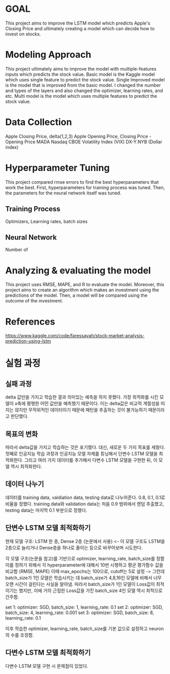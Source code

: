 # GOAL

This project aims to improve the LSTM model which predicts Apple's Closing Price and ultimately creating a model which can decide how to invest on stocks. 

# Modeling Approach
This project ultimately aims to improve the model with multiple-features inputs which predicts the stock value. 
Basic model is the Kaggle model which uses single feature to predict the stock value. 
Single Improved model is the model that is improved from the basic model. I changed the number and types of the layers and also changed the optimizer, learning rates, and etc.
Multi model is the model which uses multiple features to predict the stock value. 

# Data Collection
Apple Closing Price, delta(1,2,3)
Apple Opening Price, Closing Price - Opening Price
MADA
Nasdaq
CBOE Volatility Index (VIX)
DX-Y.NYB (Dollar index)

# Hyperparameter Tuning
This project compared rmse errors to find the best hyperparameters that work the best. First, hyperparameters for training process was tuned. Then, the parameters for the neural network itself was tuned. 

## Training Process
Optimizers, Learning rates, batch sizes

## Neural Network
Number of 

# Analyzing & evaluating the model
This project uses RMSE, MAPE, and R to evaluate the model. 
Moreover, this project aims to create an algorithm which makes an investment using the predictions of the model. Then, a model will be compared using the outcome of the investment. 

# References
https://www.kaggle.com/code/faressayah/stock-market-analysis-prediction-using-lstm



# 실험 과정

## 실패 과정
delta 값만을 가지고 학습한 결과 의미있는 예측을 하지 못했다. 가장 최적화를 시킨 모델이 x축에 평행한 어떤 값만을 예측했기 때문이다. 이는 delta값은 비교적 계절성을 띠지는 않지만 무작위적인 데이터이기 때문에 패턴을 추출하는 것이 불가능하기 때문이라고 판단했다.

## 목표의 변화
따라서 delta값을 가지고 학습하는 것은 포기했다. 대신, 새로운 두 가지 목표를 세웠다. 첫째로 인공지능 학습 과정과 인공지능 모델 자체를 튜닝해서 단변수 LSTM 모델을 최적화한다. 그리고 여러 가지 데이터를 추가해서 다변수 LSTM 모델을 구현한 뒤, 이 모델 역시 최적화한다.

## 데이터 나누기
데이터를 training data, valdiation data, testing data로 나누어준다. 0.8, 0.1, 0.1로 비율을 정했다. training data와 validation data는 처음 0.9 범위에서 랜덤 추출했고, testing data는 마지막 0.1 부분으로 정했다. 

## 단변수 LSTM 모델 최적화하기
현재 모델 구조: LSTM 한 층, Dense 2층 (논문에서 사용) <- 이 모델 구조도 LSTM을 2층으로 늘리거나 Dense층을 하나로 줄이는 등으로 바꾸어보며 시도한다. 

각 모델 구조(논문을 참고)를 기반으로 optimizer, learning_rate, batch_size를 정함
이를 정하기 위해서 각 hyperparameter에 대해서 10번 시행하고 평균 평가함수 값을 비교함 (RMSE, MAPE)
이때 max_epochs는 100으로, cutoff는 5로 설정
-> 그런데 batch_size가 1인 모델은 학습시키는 데 batch_size가 4,8,16인 모델에 비해서 너무 오랜 시간이 걸린다는 사실을 알아냄. 따라서 batch_size가 1인 모델이 Loss값이 최적이기는 했지만, 이에 거의 근접한 Loss값을 가진 batch_size 4인 모델 역시 최적으로 간주함. 

set 1: optimizer: SGD, batch_size: 1, learning_rate: 0.1
set 2: optimizer: SGD, batch_size: 4, learning_rate: 0.001
set 3: optimizer: SGD, batch_size: 8, learning_rate: 0.1

이후 학습한 optimizer, learning_rate, batch_size를 기본 값으로 설정하고 neuron의 수를 조정함. 

## 다변수 LSTM 모델 최적화하기
다변수 LSTM 모델 구현 시 문제점이 있었다. 





